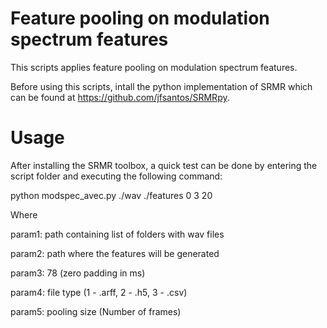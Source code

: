 # Feature pooling on modulation spectrum features

This scripts applies feature pooling on modulation spectrum features. 

Before using this scripts, intall the python implementation of SRMR which can be found at https://github.com/jfsantos/SRMRpy.

# Usage

After installing the SRMR toolbox, a quick test can be done by entering the script folder and executing the following command:

python modspec_avec.py ./wav ./features 0 3 20


Where

param1: path containing list of folders with wav files

param2: path where the features will be generated

param3: 78 (zero padding in ms)

param4: file type (1 - .arff, 2 - .h5, 3 - .csv)

param5: pooling size (Number of frames)
